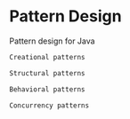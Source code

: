 Pattern Design
==============

Pattern design for Java


```java
Creational patterns
```

```java
Structural patterns
```

```java
Behavioral patterns

```

```java
Concurrency patterns
```
